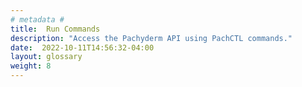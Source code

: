 ```yaml
---
# metadata # 
title:  Run Commands
description: "Access the Pachyderm API using PachCTL commands."
date:  2022-10-11T14:56:32-04:00
layout: glossary
weight: 8
---
```


